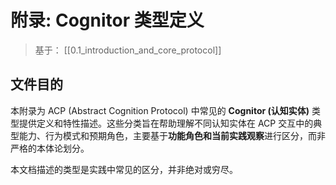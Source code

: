 # 附录: Cognitor 类型定义

> 基于： [[0.1_introduction_and_core_protocol]]

## 文件目的

本附录为 ACP (Abstract Cognition Protocol) 中常见的 **Cognitor (认知实体)** 类型提供定义和特性描述。这些分类旨在帮助理解不同认知实体在 ACP 交互中的典型能力、行为模式和预期角色，主要基于**功能角色和当前实践观察**进行区分，而非严格的本体论划分。

本文档描述的类型是实践中常见的区分，并非绝对或穷尽。